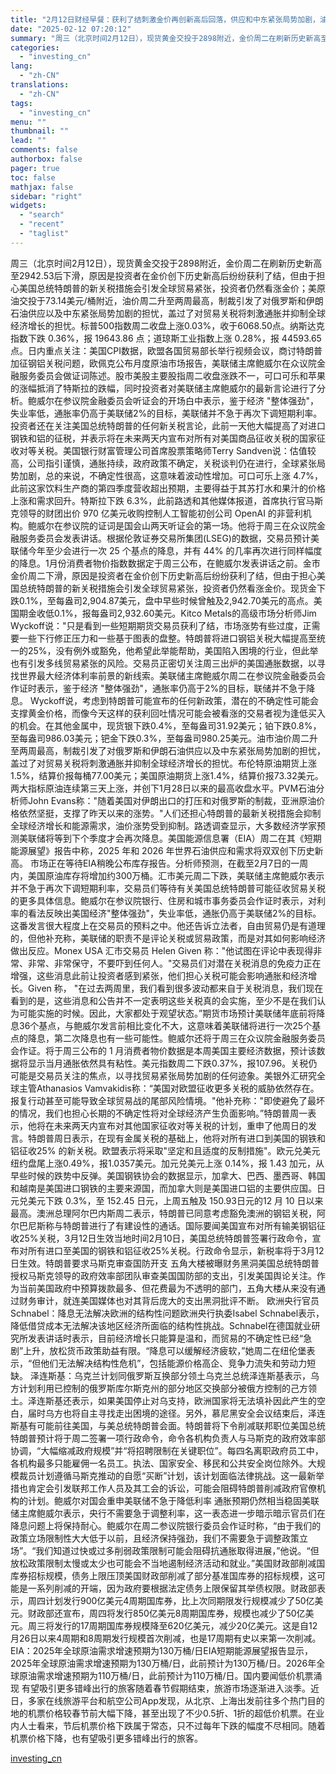 ```yaml
---
title: "2月12日财经早餐：获利了结刺激金价再创新高后回落，供应和中东紧张局势加剧，油价创两周最高"
date: "2025-02-12 07:20:12"
summary: "周三（北京时间2月12日），现货黄金交投于2898附近，金价周二在刷新历史新高至2942.53后下滑..."
categories:
  - "investing_cn"
lang:
  - "zh-CN"
translations:
  - "zh-CN"
tags:
  - "investing_cn"
menu: ""
thumbnail: ""
lead: ""
comments: false
authorbox: false
pager: true
toc: false
mathjax: false
sidebar: "right"
widgets:
  - "search"
  - "recent"
  - "taglist"
---
```


周三（北京时间2月12日），现货黄金交投于2898附近，金价周二在刷新历史新高至2942.53后下滑，原因是投资者在金价创下历史新高后纷纷获利了结，但由于担心美国总统特朗普的新关税措施会引发全球贸易紧张，投资者仍然看涨金价；美原油交投于73.14美元/桶附近，油价周二升至两周最高，制裁引发了对俄罗斯和伊朗石油供应以及中东紧张局势加剧的担忧，盖过了对贸易关税将刺激通胀并抑制全球经济增长的担忧。标普500指数周二收盘上涨0.03%，收于6068.50点。纳斯达克指数下跌 0.36%，报 19643.86 点；道琼斯工业指数上涨 0.28%，报 44593.65 点。日内重点关注：美国CPI数据，欧盟各国贸易部长举行视频会议，商讨特朗普加征钢铝关税问题，欧佩克公布月度原油市场报告，美联储主席鲍威尔在众议院金融服务委员会做证词陈述。股市美股主要股指周二收盘涨跌不一，可口可乐和苹果的涨幅抵消了特斯拉的跌幅，同时投资者对美联储主席鲍威尔的最新言论进行了分析。鲍威尔在参议院金融委员会听证会的开场白中表示，鉴于经济 "整体强劲"，失业率低，通胀率仍高于美联储2%的目标，美联储并不急于再次下调短期利率。投资者还在关注美国总统特朗普的任何新关税言论，此前一天他大幅提高了对进口钢铁和铝的征税，并表示将在未来两天内宣布对所有对美国商品征收关税的国家征收对等关税。美国银行财富管理公司首席股票策略师Terry Sandven说：估值较高，公司指引谨慎，通胀持续，政府政策不确定，关税谈判仍在进行，全球紧张局势加剧，总的来说，不确定性很高，这意味着波动性增加。可口可乐上涨 4.7%，此前这家饮料生产商的第四季度营收超出预期，主要得益于其苏打水和果汁的价格上涨和需求回升。特斯拉下跌 6.3%，此前路透和其他媒体报道，首席执行官马斯克领导的财团出价 970 亿美元收购控制人工智能初创公司 OpenAI 的非营利机构。鲍威尔在参议院的证词是国会山两天听证会的第一场。他将于周三在众议院金融服务委员会发表讲话。根据伦敦证券交易所集团(LSEG)的数据，交易员预计美联储今年至少会进行一次 25 个基点的降息，并有 44% 的几率再次进行同样幅度的降息。1月份消费者物价指数数据定于周三公布，在鲍威尔发表讲话之前。金市金价周二下滑，原因是投资者在金价创下历史新高后纷纷获利了结，但由于担心美国总统特朗普的新关税措施会引发全球贸易紧张，投资者仍然看涨金价。现货金下跌0.1%，至每盎司2,904.87美元，盘中早些时候曾触及2,942.70美元的高点。美国期金收低0.1%，报每盎司2,932.60美元。Kitco Metals的高级市场分析师Jim Wyckoff说："只是看到一些短期期货交易员获利了结，市场涨势有些过度，正需要一些下行修正压力和一些基于图表的盘整。特朗普将进口钢铝关税大幅提高至统一的25%，没有例外或豁免，他希望此举能帮助，美国陷入困境的行业，但此举也有引发多线贸易紧张的风险。交易员正密切关注周三出炉的美国通胀数据，以寻找世界最大经济体利率前景的新线索。美联储主席鲍威尔周二在参议院金融委员会作证时表示，鉴于经济 "整体强劲"，通胀率仍高于2%的目标，联储并不急于降息。 Wyckoff说，考虑到特朗普可能宣布的任何新政策，潜在的不确定性可能会支撑黄金价格，而像今天这样的获利回吐情况可能会被看涨的交易者视为逢低买入的机会。在其他金属中，现货银下跌0.4%，至每盎司31.92美元；铂下跌0.8%，至每盎司986.03美元；钯金下跌0.3%，至每盎司980.25美元。油市油价周二升至两周最高，制裁引发了对俄罗斯和伊朗石油供应以及中东紧张局势加剧的担忧，盖过了对贸易关税将刺激通胀并抑制全球经济增长的担忧。布伦特原油期货上涨1.5%，结算价报每桶77.00美元；美国原油期货上涨1.4%，结算价报73.32美元。两大指标原油连续第三天上涨，并创下1月28日以来的最高收盘水平。PVM石油分析师John Evans称："随着美国对伊朗出口的打压和对俄罗斯的制裁，亚洲原油价格依然坚挺，支撑了昨天以来的涨势。"人们还担心特朗普的最新关税措施会抑制全球经济增长和能源需求，油价涨势受到抑制。路透调查显示，大多数经济学家预测美联储将等到下个季度才会再次降息。美国能源信息署（EIA）周二在其《短期能源展望》报告中称，2025 年和 2026 年世界石油供应和需求将双双创下历史新高。 市场正在等待EIA稍晚公布库存报告。分析师预测，在截至2月7日的一周内，美国原油库存将增加约300万桶。汇市美元周二下跌，美联储主席鲍威尔表示并不急于再次下调短期利率，交易员们等待有关美国总统特朗普可能征收贸易关税的更多具体信息。鲍威尔在参议院银行、住房和城市事务委员会作证时表示，对利率的看法反映出美国经济"整体强劲"，失业率低，通胀仍高于美联储2%的目标。这番发言很大程度上在交易员的预料之中。他还告诉立法者，自由贸易仍是有道理的，但他补充称，美联储的职责不是评论关税或贸易政策，而是对其如何影响经济做出反应。Monex USA 汇市交易员 Helen Given 称："他试图在评论中表现得非常、非常、非常保守，不要吓到任何人。"交易员们对潜在关税消息的免疫力正在增强，这些消息此前让投资者感到紧张，他们担心关税可能会影响通胀和经济增长。Given 称， "在过去两周里，我们看到很多波动都来自于关税消息，我们现在看到的是，这些消息和公告并不一定表明这些关税真的会实施，至少不是在我们认为可能实施的时候。因此，大家都处于观望状态。”期货市场预计美联储年底前将降息36个基点，与鲍威尔发言前相比变化不大，这意味着美联储将进行一次25个基点的降息，第二次降息也有一些可能性。鲍威尔还将于周三在众议院金融服务委员会作证。将于周三公布的 1 月消费者物价数据是本周美国主要经济数据，预计该数据将显示当月通胀依然具有粘性。美元指数周二下跌0.37%，报107.96。关税仍可能是交易员关注的焦点，以寻找贸易紧张局势加剧的任何迹象。美银外汇研究全球主管Athanasios Vamvakidis称：“美国对欧盟征收更多关税的威胁依然存在。报复行动甚至可能导致全球贸易战的尾部风险情境。"他补充称："即使避免了最坏的情况，我们也担心长期的不确定性将对全球经济产生负面影响。”特朗普周一表示，他将在未来两天内宣布对其他国家征收对等关税的计划，重申了他周日的发言。特朗普周日表示，在现有金属关税的基础上，他将对所有进口到美国的钢铁和铝征收25% 的新关税。欧盟表示将采取"坚定和且适度的反制措施"。欧元兑美元纽约盘尾上涨0.49%，报1.0357美元。加元兑美元上涨 0.14%，报 1.43 加元，从早些时候的跌势中反弹。美国钢铁协会的数据显示，加拿大、巴西、墨西哥、韩国和越南是美国进口钢铁的主要来源国，而加拿大则是美国进口铝的主要供应国。日元兑美元下跌 0.3%，至 152.45 日元，上周五触及 150.93日元的12 月 10 日以来最高。澳洲总理阿尔巴内斯周二表示，特朗普已同意考虑豁免澳洲的钢铝关税，阿尔巴尼斯称与特朗普进行了有建设性的通话。国际要闻美国宣布对所有输美钢铝征收25%关税，3月12日生效当地时间2月10日，美国总统特朗普签署行政命令，宣布对所有进口至美国的钢铁和铝征收25%关税。行政命令显示，新税率将于3月12日生效。特朗普要求马斯克审查国防开支 五角大楼被曝财务黑洞美国总统特朗普授权马斯克领导的政府效率部团队审查美国国防部的支出，引发美国舆论关注。作为当前美国政府中预算拨款最多、但花费最为不透明的部门，五角大楼从来没有通过财务审计，就连美国媒体也对其背后庞大的支出黑洞批评不断。 欧洲央行官员Schnabel：降息无法解决欧洲的结构性问题欧洲央行执委Isabel Schnabel表示，降低借贷成本无法解决该地区经济所面临的结构性挑战。Schnabel在德国就业研究所发表讲话时表示，目前经济增长只能算是温和，而贸易的不确定性已经“急剧”上升，放松货币政策助益有限。“降息可以缓解经济疲软，”她周二在纽伦堡表示，“但他们无法解决结构性危机”，包括能源价格高企、竞争力流失和劳动力短缺。 泽连斯基：乌克兰计划同俄罗斯互换部分领土乌克兰总统泽连斯基表示，乌方计划利用已控制的俄罗斯库尔斯克州的部分地区交换部分被俄方控制的己方领土。泽连斯基还表示，如果美国停止对乌支持，欧洲国家将无法填补因此产生的空白，届时乌方也将自主寻找走出困境的途径。另外，慕尼黑安全会议结束后，泽连斯基有可能前往美国，与美总统特朗普会面。特朗普将下令削减联邦职位美国总统特朗普预计将于周二签署一项行政命令，命令各机构负责人与马斯克的政府效率部协调，“大幅缩减政府规模”并“将招聘限制在关键职位”。每四名离职政府员工中，各机构最多只能雇佣一名员工。执法、国家安全、移民和公共安全岗位除外。大规模裁员计划遵循马斯克推动的自愿“买断”计划，该计划面临法律挑战。这一最新举措也肯定会引发联邦工作人员及其工会的诉讼，可能会阻碍特朗普削减政府官僚机构的计划。鲍威尔对国会重申美联储不急于降低利率 通胀预期仍然相当稳固美联储主席鲍威尔表示，央行不需要急于调整利率，这一表态进一步暗示暗示官员们在降息问题上将保持耐心。鲍威尔在周二参议院银行委员会作证时称，“由于我们的政策立场限制性大大低于以前，且经济保持强劲，我们不需要急于调整政策立场”。“我们知道过快或过多削弱政策限制可能会阻碍抗通胀取得进展，”他说。“但放松政策限制太慢或太少也可能会不当地遏制经济活动和就业。”美国财政部削减国库券招标规模，债务上限压顶美国财政部削减了部分基准国库券的招标规模，这可能是一系列削减的开端，因为政府要根据法定债务上限保留其举债权限。财政部表示，周四计划发行900亿美元4周期国库券，比上次同期限发行规模减少了50亿美元。财政部还宣布，周四将发行850亿美元8周期国库券，规模也减少了50亿美元。周三将发行的17周期国库券规模降至620亿美元，减少20亿美元。这是自12月26日以来4周期和8周期发行规模首次削减，也是17周期有史以来第一次削减。EIA：2025年全球原油需求增速预期为130万桶/日EIA短期能源展望报告显示，2025年全球原油需求增速预期为130万桶/日，此前预计为130万桶/日。2026年全球原油需求增速预期为110万桶/日，此前预计为110万桶/日。国内要闻低价机票涌现 有望吸引更多错峰出行的旅客随着春节假期结束，旅游市场逐渐进入淡季。近日，多家在线旅游平台和航空公司App发现，从北京、上海出发前往多个热门目的地的机票价格较春节前大幅下降，甚至出现了不少0.5折、1折的超低价机票。在业内人士看来，节后机票价格下跌属于常态，只不过每年下跌的幅度不尽相同。随着机票价格下降，也有望吸引更多错峰出行的旅客。

[investing_cn](https://cn.investing.com/news/commodities-news/article-2667023)
